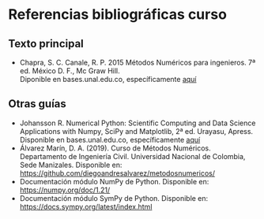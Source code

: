 # Referencias bibliográficas curso
## Texto principal
- Chapra, S. C. Canale, R. P. 2015 Métodos Numéricos para ingenieros. 7ª ed. México D. F., Mc Graw Hill.\
Diponible en bases.unal.edu.co, específicamente [aquí](https://login.ezproxy.unal.edu.co/login?url=http://www.ebooks7-24.com/)
## Otras guías
- Johansson R. Numerical Python: Scientific Computing and Data Science Applications with Numpy, SciPy and Matplotlib, 2ª ed. Urayasu, Apress.\
Disponible en bases.unal.edu.co, específicamente [aquí](https://link-springer-com.ezproxy.unal.edu.co/content/pdf/10.1007%2F978-1-4842-4246-9.pdf)
- Álvarez Marín, D. A. (2019). Curso de Métodos Numéricos. Departamento de Ingeniería Civil. Universidad Nacional de Colombia, Sede Manizales. Disponible en: https://github.com/diegoandresalvarez/metodosnumericos/
- Documentación módulo NumPy de Python. Disponible en: https://numpy.org/doc/1.21/
- Documentación módulo SymPy de Python. Disponible en: https://docs.sympy.org/latest/index.html 

